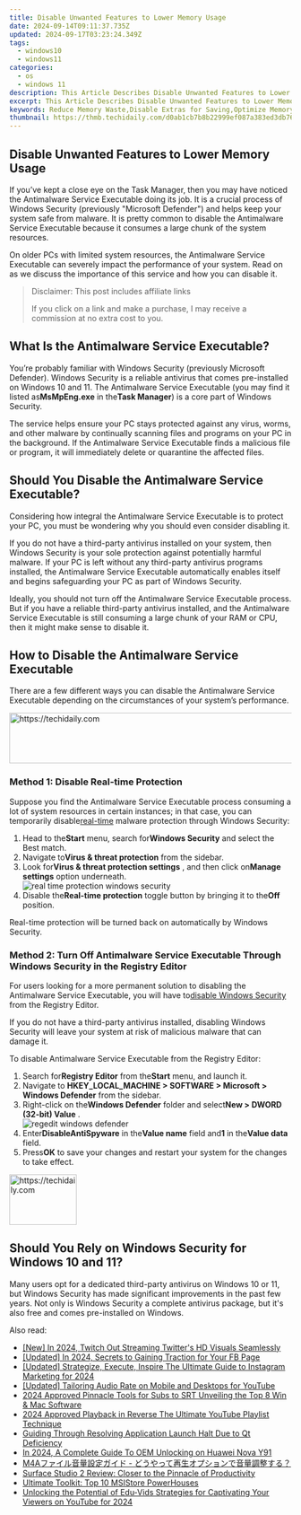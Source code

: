 ```yaml
---
title: Disable Unwanted Features to Lower Memory Usage
date: 2024-09-14T09:11:37.735Z
updated: 2024-09-17T03:23:24.349Z
tags:
  - windows10
  - windows11
categories:
  - os
  - windows 11
description: This Article Describes Disable Unwanted Features to Lower Memory Usage
excerpt: This Article Describes Disable Unwanted Features to Lower Memory Usage
keywords: Reduce Memory Waste,Disable Extras for Saving,Optimize Memory Use,Cut Unneeded Resource Usage,Minimize System Load,Lower Device RAM Demand,Efficient App Settings
thumbnail: https://thmb.techidaily.com/d0ab1cb7b8b22999ef087a383ed3db769492e1f7dd341f7046ddf8ecb2ad394e.png
---
```


## Disable Unwanted Features to Lower Memory Usage

 If you’ve kept a close eye on the Task Manager, then you may have noticed the Antimalware Service Executable doing its job. It is a crucial process of Windows Security (previously "Microsoft Defender") and helps keep your system safe from malware. It is pretty common to disable the Antimalware Service Executable because it consumes a large chunk of the system resources.

 On older PCs with limited system resources, the Antimalware Service Executable can severely impact the performance of your system. Read on as we discuss the importance of this service and how you can disable it.

>  Disclaimer: This post includes affiliate links
>
>  If you click on a link and make a purchase, I may receive a commission at no extra cost to you.
>

## What Is the Antimalware Service Executable?

 You’re probably familiar with Windows Security (previously Microsoft Defender). Windows Security is a reliable antivirus that comes pre-installed on Windows 10 and 11\. The Antimalware Service Executable (you may find it listed as**MsMpEng.exe** in the**Task Manager**) is a core part of Windows Security.

 The service helps ensure your PC stays protected against any virus, worms, and other malware by continually scanning files and programs on your PC in the background. If the Antimalware Service Executable finds a malicious file or program, it will immediately delete or quarantine the affected files.

## Should You Disable the Antimalware Service Executable?

 Considering how integral the Antimalware Service Executable is to protect your PC, you must be wondering why you should even consider disabling it.

 If you do not have a third-party antivirus installed on your system, then Windows Security is your sole protection against potentially harmful malware. If your PC is left without any third-party antivirus programs installed, the Antimalware Service Executable automatically enables itself and begins safeguarding your PC as part of Windows Security.

 Ideally, you should not turn off the Antimalware Service Executable process. But if you have a reliable third-party antivirus installed, and the Antimalware Service Executable is still consuming a large chunk of your RAM or CPU, then it might make sense to disable it.

## How to Disable the Antimalware Service Executable

 There are a few different ways you can disable the Antimalware Service Executable depending on the circumstances of your system’s performance.

<!-- affiliate ads begin -->
<a href="https://ursime.pxf.io/c/5597632/2136545/16384" target="_top" id="2136545">
  <img src="//a.impactradius-go.com/display-ad/16384-2136545" border="0" alt="https://techidaily.com" width="728" height="90"/>
</a>
<img height="0" width="0" src="https://ursime.pxf.io/i/5597632/2136545/16384" style="position:absolute;visibility:hidden;" border="0" />
<!-- affiliate ads end -->

### Method 1: Disable Real-time Protection

 Suppose you find the Antimalware Service Executable process consuming a lot of system resources in certain instances; in that case, you can temporarily disable[real-time](https://www.makeuseof.com/real-time-protection/) malware protection through Windows Security:

1. Head to the**Start** menu, search for**Windows Security** and select the Best match.
2. Navigate to**Virus & threat protection** from the sidebar.
3. Look for**Virus & threat protection settings** , and then click on**Manage settings** option underneath.  
![real time protection windows security](https://static1.makeuseofimages.com/wordpress/wp-content/uploads/2022/02/real-time-protection.jpg)
4. Disable the**Real-time protection** toggle button by bringing it to the**Off** position.

 Real-time protection will be turned back on automatically by Windows Security.

### Method 2: Turn Off Antimalware Service Executable Through Windows Security in the Registry Editor

 For users looking for a more permanent solution to disabling the Antimalware Service Executable, you will have to[disable Windows Security](https://www.makeuseof.com/temporarily-disable-windows-security-windows-11/) from the Registry Editor.

 If you do not have a third-party antivirus installed, disabling Windows Security will leave your system at risk of malicious malware that can damage it.

To disable Antimalware Service Executable from the Registry Editor:

1. Search for**Registry Editor** from the**Start** menu, and launch it.
2. Navigate to **HKEY\_LOCAL\_MACHINE > SOFTWARE > Microsoft > Windows Defender** from the sidebar.
3. Right-click on the**Windows Defender** folder and select**New > DWORD (32-bit) Value** .  
![regedit windows defender](https://static1.makeuseofimages.com/wordpress/wp-content/uploads/2022/02/regedit-windows-defender.jpg)
4. Enter**DisableAntiSpyware** in the**Value name** field and**1** in the**Value data** field.
5. Press**OK** to save your changes and restart your system for the changes to take effect.

<!-- affiliate ads begin -->
<a href="https://aligracehair.sjv.io/c/5597632/2135350/19272" target="_top" id="2135350">
  <img src="//a.impactradius-go.com/display-ad/19272-2135350" border="0" alt="https://techidaily.com" width="120" height="90"/>
</a>
<img height="0" width="0" src="https://aligracehair.sjv.io/i/5597632/2135350/19272" style="position:absolute;visibility:hidden;" border="0" />
<!-- affiliate ads end -->

## Should You Rely on Windows Security for Windows 10 and 11?

 Many users opt for a dedicated third-party antivirus on Windows 10 or 11, but Windows Security has made significant improvements in the past few years. Not only is Windows Security a complete antivirus package, but it's also free and comes pre-installed on Windows.

<ins class="adsbygoogle"
     style="display:block"
     data-ad-format="autorelaxed"
     data-ad-client="ca-pub-7571918770474297"
     data-ad-slot="1223367746"></ins>

<ins class="adsbygoogle"
     style="display:block"
     data-ad-client="ca-pub-7571918770474297"
     data-ad-slot="8358498916"
     data-ad-format="auto"
     data-full-width-responsive="true"></ins>

<span class="atpl-alsoreadstyle">Also read:</span>
<div><ul>
<li><a href="https://twitter-videos.techidaily.com/new-in-2024-twitch-out-streaming-twitters-hd-visuals-seamlessly/"><u>[New] In 2024, Twitch Out Streaming Twitter's HD Visuals Seamlessly</u></a></li>
<li><a href="https://facebook-video-content.techidaily.com/updated-in-2024-secrets-to-gaining-traction-for-your-fb-page/"><u>[Updated] In 2024, Secrets to Gaining Traction for Your FB Page</u></a></li>
<li><a href="https://instagram-video-recordings.techidaily.com/updated-strategize-execute-inspire-the-ultimate-guide-to-instagram-marketing-for-2024/"><u>[Updated] Strategize, Execute, Inspire The Ultimate Guide to Instagram Marketing for 2024</u></a></li>
<li><a href="https://facebook-video-share.techidaily.com/updated-tailoring-audio-rate-on-mobile-and-desktops-for-youtube/"><u>[Updated] Tailoring Audio Rate on Mobile and Desktops for YouTube</u></a></li>
<li><a href="https://extra-guidance.techidaily.com/2024-approved-pinnacle-tools-for-subs-to-srt-unveiling-the-top-8-win-and-mac-software/"><u>2024 Approved Pinnacle Tools for Subs to SRT Unveiling the Top 8 Win & Mac Software</u></a></li>
<li><a href="https://youtube-blog.techidaily.com/approved-playback-in-reverse-the-ultimate-youtube-playlist-technique/"><u>2024 Approved Playback in Reverse The Ultimate YouTube Playlist Technique</u></a></li>
<li><a href="https://win11-tips.techidaily.com/guiding-through-resolving-application-launch-halt-due-to-qt-deficiency/"><u>Guiding Through Resolving Application Launch Halt Due to Qt Deficiency</u></a></li>
<li><a href="https://android-unlock.techidaily.com/in-2024-a-complete-guide-to-oem-unlocking-on-huawei-nova-y91-by-drfone-android/"><u>In 2024, A Complete Guide To OEM Unlocking on Huawei Nova Y91</u></a></li>
<li><a href="https://tech-haven.techidaily.com/1726027696294-m4a/"><u>M4Aファイル音量設定ガイド - どうやって再生オプションで音量調整する？</u></a></li>
<li><a href="https://win11-tips.techidaily.com/surface-studio-2-review-closer-to-the-pinnacle-of-productivity/"><u>Surface Studio 2 Review: Closer to the Pinnacle of Productivity</u></a></li>
<li><a href="https://win11-tips.techidaily.com/ultimate-toolkit-top-10-msistore-powerhouses/"><u>Ultimate Toolkit: Top 10 MSIStore PowerHouses</u></a></li>
<li><a href="https://facebook-video-share.techidaily.com/unlocking-the-potential-of-edu-vids-strategies-for-captivating-your-viewers-on-youtube-for-2024/"><u>Unlocking the Potential of Edu-Vids Strategies for Captivating Your Viewers on YouTube for 2024</u></a></li>
</ul></div>

